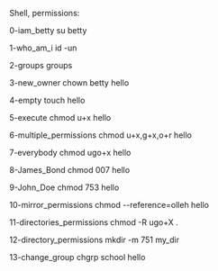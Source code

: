 Shell, permissions:

0-iam_betty
su betty

1-who_am_i
id -un

2-groups
groups

3-new_owner
chown betty hello

4-empty
touch hello

5-execute
chmod u+x hello

6-multiple_permissions
chmod u+x,g+x,o+r hello

7-everybody
chmod ugo+x hello

8-James_Bond
chmod 007 hello

9-John_Doe
chmod 753 hello

10-mirror_permissions
chmod --reference=olleh hello

11-directories_permissions
chmod -R ugo+X .

12-directory_permissions
mkdir -m 751 my_dir

13-change_group
chgrp school hello
